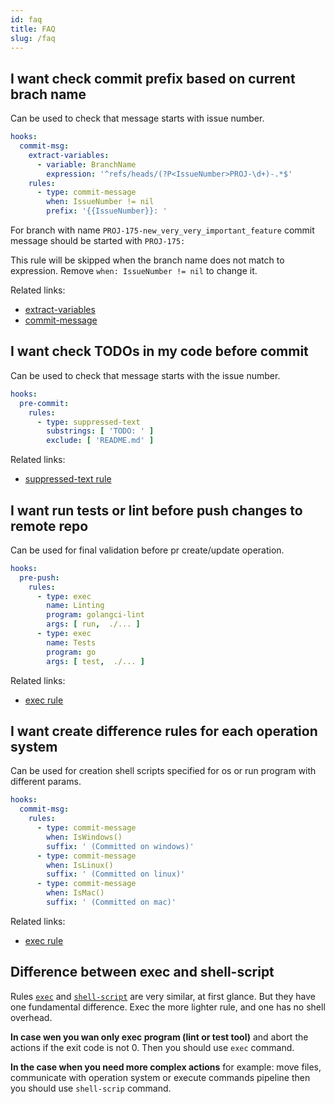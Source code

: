```yaml
---
id: faq
title: FAQ
slug: /faq
---
```


## I want check commit prefix based on current brach name

Can be used to check that message starts with issue number.

```yaml
hooks:
  commit-msg:
    extract-variables:
      - variable: BranchName
        expression: '^refs/heads/(?P<IssueNumber>PROJ-\d+)-.*$'
    rules:
      - type: commit-message
        when: IssueNumber != nil
        prefix: '{{IssueNumber}}: '
```

For branch with name `PROJ-175-new_very_very_important_feature` commit message
should be started with `PROJ-175:`

This rule will be skipped when the branch name does not match to expression.
Remove `when: IssueNumber != nil` to change it.

Related links:

<!-- TODO: Add correct links -->

- [extract-variables](/)
- [commit-message](/)

## I want check TODOs in my code before commit

Can be used to check that message starts with the issue number.

```yaml
hooks:
  pre-commit:
    rules:
      - type: suppressed-text
        substrings: [ 'TODO: ' ]
        exclude: [ 'README.md' ]
```

Related links:

<!-- TODO: Add correct links -->

- [suppressed-text rule](./configuration/rules/suppressed-text.md)

## I want run tests or lint before push changes to remote repo

Can be used for final validation before pr create/update operation.

```yaml
hooks:
  pre-push:
    rules:
      - type: exec
        name: Linting
        program: golangci-lint
        args: [ run,  ./... ]
      - type: exec
        name: Tests
        program: go
        args: [ test,  ./... ]
```

Related links:

<!-- TODO: Add correct links -->

- [exec rule](./configuration/rules/exec)

## I want create difference rules for each operation system

Can be used for creation shell scripts specified for os or run program with
different params.

```yaml
hooks:
  commit-msg:
    rules:
      - type: commit-message
        when: IsWindows()
        suffix: ' (Committed on windows)'
      - type: commit-message
        when: IsLinux()
        suffix: ' (Committed on linux)'
      - type: commit-message
        when: IsMac()
        suffix: ' (Committed on mac)'
```

Related links:

<!-- TODO: Add correct links -->

- [exec rule](./configuration/rules/exec)

## Difference between exec and shell-script

Rules [`exec`](./configuration/rules/exec) and [`shell-script`](./configuration/rules/shell-script)
are very similar, at first glance. But they have one fundamental difference.
Exec the more lighter rule, and one has no shell overhead.

**In case wen you wan only exec program (lint or test tool)** and abort the
actions if the exit code is not 0. Then you should use `exec` command.

**In the case when you need more complex actions** for example: move files,
communicate with operation system or execute commands pipeline then you should
use `shell-scrip` command.
